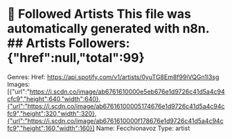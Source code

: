 # 🎵 Followed Artists  This file was automatically generated with n8n.  ## Artists  Followers: {"href":null,"total":99}
Genres: 
Href: https://api.spotify.com/v1/artists/0yuTG8Em8f99iVQGn1l3sg
Images: [{"url":"https://i.scdn.co/image/ab6761610000e5eb676e1d9726c41d5a4c94cfc9","height":640,"width":640},{"url":"https://i.scdn.co/image/ab67616100005174676e1d9726c41d5a4c94cfc9","height":320,"width":320},{"url":"https://i.scdn.co/image/ab6761610000f178676e1d9726c41d5a4c94cfc9","height":160,"width":160}]
Name: Fecchionavoz
Type: artist
